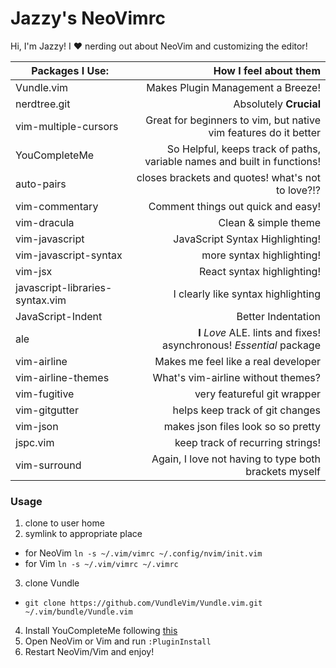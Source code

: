 # Jazzy's NeoVimrc
Hi, I'm Jazzy! 
I :heart: nerding out about NeoVim and customizing the editor!

| Packages I Use:                 |                                                    How I feel about them |
| ------------------------------- | -----------------------------------------------------------------------: |
| Vundle.vim                      |                                        Makes Plugin Management a Breeze! |
| nerdtree.git                    |                                                   Absolutely **Crucial** |
| vim-multiple-cursors            |         Great for beginners to vim, but native vim features do it better |
| YouCompleteMe                   | So Helpful, keeps track of paths, variable names and built in functions! |
| auto-pairs                      |                        closes brackets and quotes! what's not to love?!? |
| vim-commentary                  |                                       Comment things out quick and easy! |
| vim-dracula                     |                                                     Clean & simple theme |
| vim-javascript                  |                                          JavaScript Syntax Highlighting! |
| vim-javascript-syntax           |                                                more syntax highlighting! |
| vim-jsx                         |                                               React syntax highlighting! |
| javascript-libraries-syntax.vim |                                       I clearly like syntax highlighting |
| JavaScript-Indent               |                                                       Better Indentation |
| ale                             |     **I** _Love_ ALE. lints and fixes! asynchronous! _Essential_ package |
| vim-airline                     |                                      Makes me feel like a real developer |
| vim-airline-themes              |                                       What's vim-airline without themes? |
| vim-fugitive                    |                                              very featureful git wrapper |
| vim-gitgutter                   |                                          helps keep track of git changes |
| vim-json                        |                                       makes json files look so so pretty |
| jspc.vim                        |                                         keep track of recurring strings! |
| vim-surround                    |                    Again, I love not having to type both brackets myself |

### Usage
1. clone to user home
2. symlink to appropriate place
  - for NeoVim `ln -s ~/.vim/vimrc ~/.config/nvim/init.vim`
  - for Vim `ln -s ~/.vim/vimrc ~/.vimrc`
3. clone Vundle 
  - `git clone https://github.com/VundleVim/Vundle.vim.git ~/.vim/bundle/Vundle.vim`
4. Install YouCompleteMe following [this](https://github.com/Valloric/YouCompleteMe)
5. Open NeoVim or Vim and run `:PluginInstall`
6. Restart NeoVim/Vim and enjoy!
